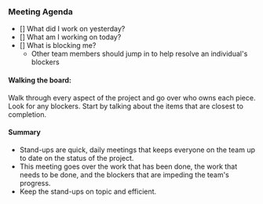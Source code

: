 ### Meeting Agenda
- [] What did I work on yesterday?
- [] What am I working on today?
- [] What is blocking me?
    - Other team members should jump in to help resolve an individual's blockers

#### Walking the board: 
Walk through every aspect of the project and go over who owns each piece. Look for any blockers. Start by talking about the items that are closest to completion.

#### Summary
- Stand-ups are quick, daily meetings that keeps everyone on the team up to date on the status of the project. 
- This meeting goes over the work that has been done, the work that needs to be done, and the blockers that are impeding the team's progress.
- Keep the stand-ups on topic and efficient.
